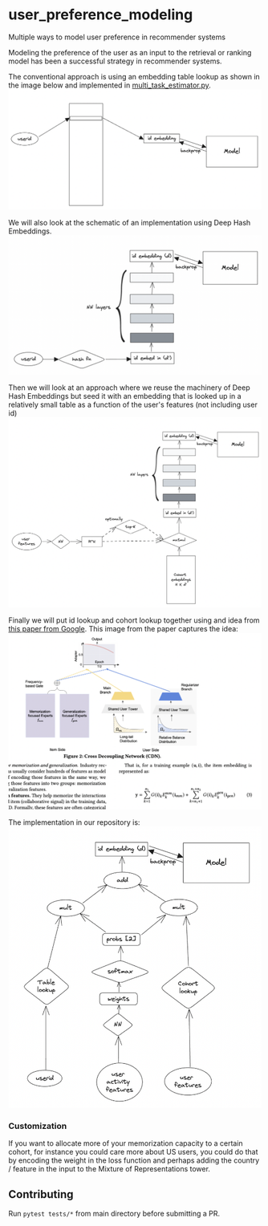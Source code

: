 # user_preference_modeling

Multiple ways to model user preference in recommender systems

Modeling the preference of the user as an input to the retrieval or ranking model has been a successful strategy in recommender systems.

The conventional approach is using an embedding table lookup as shown in the image below and implemented in [multi_task_estimator.py](./src/multi_task_estimator.py).
![Fig 1: user_id_embedding_lookup](./images/user_id_embedding_lookup.png)

We will also look at the schematic of an implementation using Deep Hash Embeddings.
![Fig 2: deep_hash_embeddings](./images/deep_hash_embeddings.png)

Then we will look at an approach where we reuse the machinery of Deep Hash Embeddings but seed it with an embedding that is looked up in a relatively small table as a function of the user's features (not including user id)
![Fig 3: user_feature_based_lookup](./images/user_feature_based_lookup.png)

Finally we will put id lookup and cohort lookup together using and idea from [this paper from Google](https://arxiv.org/abs/2210.14309). This image from the paper captures the idea:
![Fig 4: Memorization vs Generalization](./images/memorization_vs_generalization.png)

The implementation in our repository is:
![Fig 5: Mixture of Representations](./images/moe_cohort_plus_id_lookup.png)

### Customization
If you want to allocate more of your memorization capacity to a certain cohort, for instance you could care more about US users, you could do that by encoding the weight in the loss function and perhaps adding the country / feature in the input to the Mixture of Representations tower.

## Contributing

Run `pytest tests/*` from main directory before submitting a PR.